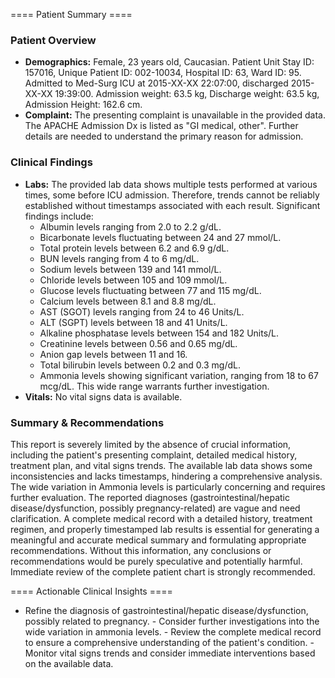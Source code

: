 
==== Patient Summary ====

### Patient Overview

- **Demographics:** Female, 23 years old, Caucasian.  Patient Unit Stay ID: 157016, Unique Patient ID: 002-10034, Hospital ID: 63, Ward ID: 95.  Admitted to Med-Surg ICU at 2015-XX-XX 22:07:00, discharged 2015-XX-XX 19:39:00. Admission weight: 63.5 kg, Discharge weight: 63.5 kg, Admission Height: 162.6 cm.
- **Complaint:**  The presenting complaint is unavailable in the provided data.  The APACHE Admission Dx is listed as "GI medical, other".  Further details are needed to understand the primary reason for admission.


### Clinical Findings

- **Labs:**  The provided lab data shows multiple tests performed at various times, some before ICU admission.  Therefore, trends cannot be reliably established without timestamps associated with each result.  Significant findings include:
    - Albumin levels ranging from 2.0 to 2.2 g/dL.
    - Bicarbonate levels fluctuating between 24 and 27 mmol/L.
    - Total protein levels between 6.2 and 6.9 g/dL.
    - BUN levels ranging from 4 to 6 mg/dL.
    - Sodium levels between 139 and 141 mmol/L.
    - Chloride levels between 105 and 109 mmol/L.
    - Glucose levels fluctuating between 77 and 115 mg/dL.
    - Calcium levels between 8.1 and 8.8 mg/dL.
    - AST (SGOT) levels ranging from 24 to 46 Units/L.
    - ALT (SGPT) levels between 18 and 41 Units/L.
    - Alkaline phosphatase levels between 154 and 182 Units/L.
    - Creatinine levels between 0.56 and 0.65 mg/dL.
    - Anion gap levels between 11 and 16.
    - Total bilirubin levels between 0.2 and 0.3 mg/dL.
    - Ammonia levels showing significant variation, ranging from 18 to 67 mcg/dL.  This wide range warrants further investigation.
- **Vitals:** No vital signs data is available.


### Summary & Recommendations

This report is severely limited by the absence of crucial information, including the patient's presenting complaint, detailed medical history, treatment plan, and vital signs trends. The available lab data shows some inconsistencies and lacks timestamps, hindering a comprehensive analysis.  The wide variation in Ammonia levels is particularly concerning and requires further evaluation.  The reported diagnoses (gastrointestinal/hepatic disease/dysfunction, possibly pregnancy-related) are vague and need clarification.  A complete medical record with a detailed history, treatment regimen, and properly timestamped lab results is essential for generating a meaningful and accurate medical summary and formulating appropriate recommendations.  Without this information, any conclusions or recommendations would be purely speculative and potentially harmful.  Immediate review of the complete patient chart is strongly recommended.

==== Actionable Clinical Insights ====

- Refine the diagnosis of gastrointestinal/hepatic disease/dysfunction, possibly related to pregnancy. - Consider further investigations into the wide variation in ammonia levels. - Review the complete medical record to ensure a comprehensive understanding of the patient's condition. - Monitor vital signs trends and consider immediate interventions based on the available data.
